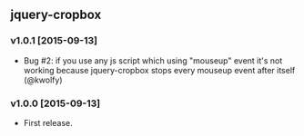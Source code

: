 jquery-cropbox
--------------

### v1.0.1 [2015-09-13]

- Bug #2: if you use any js script which using "mouseup" event it's not working because jquery-cropbox stops every mouseup event after itself (@kwolfy)

### v1.0.0 [2015-09-13]

- First release.
